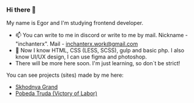 ### Hi there 👋
My name is Egor and I'm studying frontend developer.

- 📫 You can write to me in discord or write to me by mail. Nickname - "inchanterx". Mail - inchanterx.work@gmail.com
- 🌱 Now I know HTML, CSS (LESS, SCSS), gulp and basic php. I also know UI/UX design, I can use figma and photoshop.
- There will be more here soon. I'm just learning, so don`t be strict!

You can see projects (sites) made by me here:
- <a href="https://shgrand.ru/#en">Skhodnya Grand</a>
- <a href="https://pobedatruda.ru/">Pobeda Truda (Victory of Labor)</a>

<!--
<h3 align="left">Languages and Tools:</h3>
<p align="left"> <a href="https://www.w3schools.com/css/" target="_blank" rel="noreferrer"> <img src="https://raw.githubusercontent.com/devicons/devicon/master/icons/css3/css3-original-wordmark.svg" alt="css3" width="40" height="40"/> </a> <a href="https://git-scm.com/" target="_blank" rel="noreferrer"> <img src="https://www.vectorlogo.zone/logos/git-scm/git-scm-icon.svg" alt="git" width="40" height="40"/> </a> <a href="https://www.w3.org/html/" target="_blank" rel="noreferrer"> <img src="https://raw.githubusercontent.com/devicons/devicon/master/icons/html5/html5-original-wordmark.svg" alt="html5" width="40" height="40"/> </a> </p>

![Top Langs](https://github-readme-stats.vercel.app/api/top-langs/?username=InchanterX&layout=compact)



**InchanterX/InchanterX** is a ✨ _special_ ✨ repository because its `README.md` (this file) appears on your GitHub profile.

Here are some ideas to get you started:

- 🔭 I’m currently working on ...
- 🌱 I’m currently learning ...
- 👯 I’m looking to collaborate on ...
- 🤔 I’m looking for help with ...
- 💬 Ask me about ...
- 📫 How to reach me: ...
- 😄 Pronouns: ...
- ⚡ Fun fact: ...
-->
